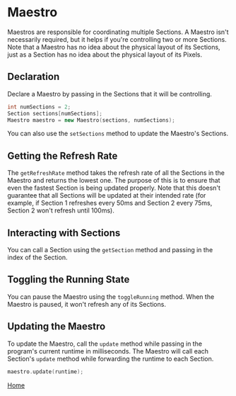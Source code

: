 # Maestro
Maestros are responsible for coordinating multiple Sections. A Maestro isn't necessarily required, but it helps if you're controlling two or more Sections. Note that a Maestro has no idea about the physical layout of its Sections, just as a Section has no idea about the physical layout of its Pixels.

## Declaration
Declare a Maestro by passing in the Sections that it will be controlling.
```c++
int numSections = 2;
Section sections[numSections];
Maestro maestro = new Maestro(sections, numSections);
```
You can also use the `setSections` method to update the Maestro's Sections.

## Getting the Refresh Rate
The `getRefreshRate` method takes the refresh rate of all the Sections in the Maestro and returns the lowest one. The purpose of this is to ensure that even the fastest Section is being updated properly. Note that this doesn't guarantee that all Sections will be updated at their intended rate (for example, if Section 1 refreshes every 50ms and Section 2 every 75ms, Section 2 won't refresh until 100ms).

## Interacting with Sections
You can call a Section using the `getSection` method and passing in the index of the Section.

## Toggling the Running State
You can pause the Maestro using the `toggleRunning` method. When the Maestro is paused, it won't refresh any of its Sections.

## Updating the Maestro
To update the Maestro, call the `update` method while passing in the program's current runtime in milliseconds. The Maestro will call each Section's `update` method while forwarding the runtime to each Section.
```c++
maestro.update(runtime);
```
[Home](Readme.md)
